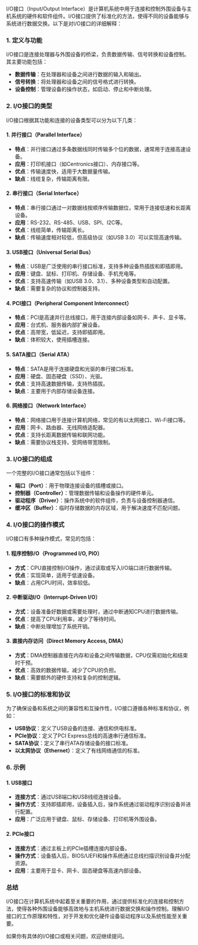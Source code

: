 I/O接口（Input/Output Interface）是计算机系统中用于连接和控制外围设备与主机系统的硬件和软件组件。I/O接口提供了标准化的方法，使得不同的设备能够与系统进行数据交换。以下是对I/O接口的详细解释：

### 1. 定义与功能
I/O接口是连接处理器与外围设备的桥梁，负责数据传输、信号转换和设备控制。其主要功能包括：
- **数据传输**：在处理器和设备之间进行数据的输入和输出。
- **信号转换**：将处理器和设备之间的信号格式进行转换。
- **设备控制**：管理设备的操作状态，如启动、停止和中断处理。

### 2. I/O接口的类型
I/O接口根据其功能和连接的设备类型可以分为以下几类：

#### 1. 并行接口（Parallel Interface）
- **特点**：并行接口通过多条数据线同时传输多个位的数据，通常用于连接高速设备。
- **应用**：打印机接口（如Centronics接口）、内存接口等。
- **优点**：传输速度快，适用于大数据量传输。
- **缺点**：线缆复杂，传输距离有限。

#### 2. 串行接口（Serial Interface）
- **特点**：串行接口通过一对数据线按顺序传输数据位，常用于连接低速和长距离设备。
- **应用**：RS-232、RS-485、USB、SPI、I2C等。
- **优点**：线缆简单，传输距离长。
- **缺点**：传输速度相对较低，但高级协议（如USB 3.0）可以实现高速传输。

#### 3. USB接口（Universal Serial Bus）
- **特点**：USB是广泛使用的串行接口标准，支持多种设备热插拔和即插即用。
- **应用**：键盘、鼠标、打印机、存储设备、手机充电等。
- **优点**：支持高速传输（如USB 3.0、3.1）、多种设备类型和自动配置。
- **缺点**：需要复杂的协议和控制器支持。

#### 4. PCI接口（Peripheral Component Interconnect）
- **特点**：PCI是高速并行总线接口，用于连接内部设备如网卡、声卡、显卡等。
- **应用**：台式机、服务器内部扩展设备。
- **优点**：高带宽，低延迟，支持即插即用。
- **缺点**：体积较大，使用插槽连接。

#### 5. SATA接口（Serial ATA）
- **特点**：SATA是用于连接硬盘和光驱的串行接口标准。
- **应用**：硬盘、固态硬盘（SSD）、光驱。
- **优点**：支持高速数据传输，支持热插拔。
- **缺点**：主要用于内部存储设备连接。

#### 6. 网络接口（Network Interface）
- **特点**：网络接口用于连接计算机网络，常见的有以太网接口、Wi-Fi接口等。
- **应用**：网卡、路由器、无线网络适配器。
- **优点**：支持长距离数据传输和联网功能。
- **缺点**：需要协议栈支持，受网络带宽限制。

### 3. I/O接口的组成
一个完整的I/O接口通常包括以下组件：
- **端口（Port）**：用于物理连接设备的插槽或接口。
- **控制器（Controller）**：管理数据传输和设备操作的硬件单元。
- **驱动程序（Driver）**：操作系统中的软件组件，负责与设备控制器通信。
- **缓冲区（Buffer）**：临时存储数据的内存区域，用于解决速度不匹配问题。

### 4. I/O接口的操作模式
I/O接口有多种操作模式，常见的包括：

#### 1. 程序控制I/O（Programmed I/O, PIO）
- **方式**：CPU直接控制I/O操作，通过读取或写入I/O端口进行数据传输。
- **优点**：实现简单，适用于低速设备。
- **缺点**：占用CPU时间，效率较低。

#### 2. 中断驱动I/O（Interrupt-Driven I/O）
- **方式**：设备准备好数据或需要处理时，通过中断通知CPU进行数据传输。
- **优点**：提高了CPU利用率，减少了等待时间。
- **缺点**：中断处理增加了系统开销。

#### 3. 直接内存访问（Direct Memory Access, DMA）
- **方式**：DMA控制器直接在内存和设备之间传输数据，CPU仅需初始化和结束时干预。
- **优点**：高效的数据传输，减少了CPU的负担。
- **缺点**：需要额外的硬件支持和复杂的控制逻辑。

### 5. I/O接口的标准和协议
为了确保设备和系统之间的兼容性和互操作性，I/O接口遵循各种标准和协议，例如：
- **USB协议**：定义了USB设备的连接、通信和供电标准。
- **PCIe协议**：定义了PCI Express总线的高速串行通信标准。
- **SATA协议**：定义了串行ATA存储设备的接口标准。
- **以太网协议（Ethernet）**：定义了有线网络通信的标准。

### 6. 示例
#### 1. USB接口
- **连接方式**：通过USB端口和USB线缆连接设备。
- **操作方式**：支持即插即用，设备插入后，操作系统通过驱动程序识别设备并进行配置。
- **应用**：广泛应用于键盘、鼠标、存储设备、打印机等外围设备。

#### 2. PCIe接口
- **连接方式**：通过主板上的PCIe插槽连接内部设备。
- **操作方式**：设备插入后，BIOS/UEFI和操作系统通过总线扫描识别设备并分配资源。
- **应用**：主要用于显卡、网卡、固态硬盘等高速内部设备。

### 总结
I/O接口在计算机系统中起着至关重要的作用，通过提供标准化的连接和控制方法，使得各种外围设备能够高效地与主机系统进行数据交换和操作控制。理解I/O接口的工作原理和特性，对于开发和优化硬件设备驱动程序以及系统性能至关重要。

如果你有具体的I/O接口或相关问题，欢迎继续提问。